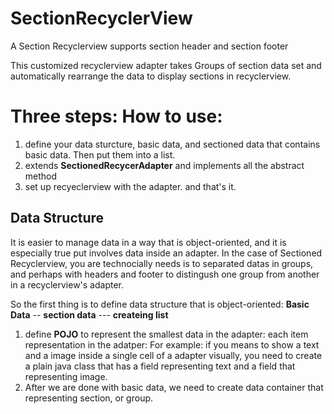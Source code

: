 # SectionRecyclerView
A Section Recyclerview supports section header and section footer

This customized recyclerview adapter takes Groups of section data set and automatically rearrange the data to display sections in recyclerview.

# Three steps: How to use:
1. define your data sturcture, basic data, and sectioned data that contains basic data. Then put them into a list.
2. extends **SectionedRecycerAdapter** and implements all the abstract method
3. set up recyeclerview with the adapter. and that's it.

## Data Structure ##
It is easier to manage data in a way that is object-oriented, and it is especially true put involves data inside an adapter. In the case of Sectioned Recyclerview, you are technocially needs is to separated datas in groups, and perhaps with headers and footer to distingush one group from another in a recyclerview's adapter.  

So the first thing is to define data structure that is object-oriented: **Basic Data** -- **section data**  --- **createing list**

1. define **POJO** to represent the smallest data in the adapter: each item representation in the adatper: For example: if you means to show a text and a image inside a single cell of a adapter visually, you need to create a plain java class that has a field representing text and a field that representing image.
2. After we are done with basic data, we need to create data container that representing section, or group.
